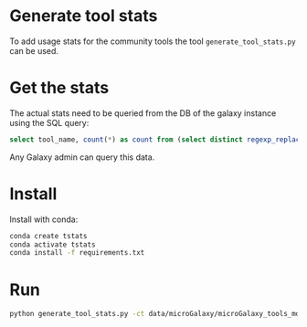 Generate tool stats
===================

To add usage stats for the community tools the tool `generate_tool_stats.py` can be used.

Get the stats
=============

The actual stats need to be queried from the DB of the galaxy instance using the SQL query:

```sql
select tool_name, count(*) as count from (select distinct regexp_replace(tool_id, '(.*)/(.*)', '\1') as tool_name, user_id from job where create_time >= '2022-01-01 00:00:00.000000' group by tool_name, user_id) as subquery group by tool_name order by count desc;
```

Any Galaxy admin can query this data.


Install
=======

Install with conda:

```bash
conda create tstats
conda activate tstats
conda install -f requirements.txt
```

Run
===

```bash
python generate_tool_stats.py -ct data/microGalaxy/microGalaxy_tools_mod.csv -ts data/microGalaxy/tool_usage_per_people_2022.csv -wcm data/microGalaxy/wordcloud_mask.png -o output/microGalaxy
```